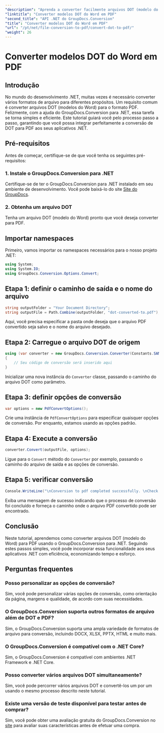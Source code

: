 ```yaml
---
"description": "Aprenda a converter facilmente arquivos DOT (modelo do Word) para PDF no .NET usando o GroupDocs.Conversion para uma integração perfeita em seus aplicativos."
"linktitle": "Converter modelos DOT do Word em PDF"
"second_title": "API .NET do GroupDocs.Conversion"
"title": "Converter modelos DOT do Word em PDF"
"url": "/pt/net/file-conversion-to-pdf/convert-dot-to-pdf/"
"weight": 26
---
```


# Converter modelos DOT do Word em PDF

## Introdução
No mundo do desenvolvimento .NET, muitas vezes é necessário converter vários formatos de arquivo para diferentes propósitos. Um requisito comum é converter arquivos DOT (modelos do Word) para o formato PDF. Felizmente, com a ajuda do GroupDocs.Conversion para .NET, essa tarefa se torna simples e eficiente. Este tutorial guiará você pelo processo passo a passo, garantindo que você possa integrar perfeitamente a conversão de DOT para PDF aos seus aplicativos .NET.
## Pré-requisitos
Antes de começar, certifique-se de que você tenha os seguintes pré-requisitos:
### 1. Instale o GroupDocs.Conversion para .NET
Certifique-se de ter o GroupDocs.Conversion para .NET instalado em seu ambiente de desenvolvimento. Você pode baixá-lo do site [Site do GroupDocs](https://releases.groupdocs.com/conversion/net/).
### 2. Obtenha um arquivo DOT
Tenha um arquivo DOT (modelo do Word) pronto que você deseja converter para PDF.

## Importar namespaces
Primeiro, vamos importar os namespaces necessários para o nosso projeto .NET:
```csharp
using System;
using System.IO;
using GroupDocs.Conversion.Options.Convert;
```
## Etapa 1: definir o caminho de saída e o nome do arquivo
```csharp
string outputFolder = "Your Document Directory";
string outputFile = Path.Combine(outputFolder, "dot-converted-to.pdf");
```
Aqui, você precisa especificar a pasta onde deseja que o arquivo PDF convertido seja salvo e o nome do arquivo desejado.
## Etapa 2: Carregue o arquivo DOT de origem
```csharp
using (var converter = new GroupDocs.Conversion.Converter(Constants.SAMPLE_DOT))
{
    // Seu código de conversão será inserido aqui
}
```
Inicializar uma nova instância do `Converter` classe, passando o caminho do arquivo DOT como parâmetro.
## Etapa 3: definir opções de conversão
```csharp
var options = new PdfConvertOptions();
```
Crie uma instância de `PdfConvertOptions` para especificar quaisquer opções de conversão. Por enquanto, estamos usando as opções padrão.
## Etapa 4: Execute a conversão
```csharp
converter.Convert(outputFile, options);
```
Ligue para o `Convert` método do `Converter` por exemplo, passando o caminho do arquivo de saída e as opções de conversão.
## Etapa 5: verificar conversão
```csharp
Console.WriteLine("\nConversion to pdf completed successfully. \nCheck output in {0}", outputFolder);
```
Exiba uma mensagem de sucesso indicando que o processo de conversão foi concluído e forneça o caminho onde o arquivo PDF convertido pode ser encontrado.

## Conclusão
Neste tutorial, aprendemos como converter arquivos DOT (modelo do Word) para PDF usando o GroupDocs.Conversion para .NET. Seguindo estes passos simples, você pode incorporar essa funcionalidade aos seus aplicativos .NET com eficiência, economizando tempo e esforço.
## Perguntas frequentes
### Posso personalizar as opções de conversão?
Sim, você pode personalizar várias opções de conversão, como orientação da página, margens e qualidade, de acordo com suas necessidades.
### O GroupDocs.Conversion suporta outros formatos de arquivo além de DOT e PDF?
Sim, o GroupDocs.Conversion suporta uma ampla variedade de formatos de arquivo para conversão, incluindo DOCX, XLSX, PPTX, HTML e muito mais.
### O GroupDocs.Conversion é compatível com o .NET Core?
Sim, o GroupDocs.Conversion é compatível com ambientes .NET Framework e .NET Core.
### Posso converter vários arquivos DOT simultaneamente?
Sim, você pode percorrer vários arquivos DOT e convertê-los um por um usando o mesmo processo descrito neste tutorial.
### Existe uma versão de teste disponível para testar antes de comprar?
Sim, você pode obter uma avaliação gratuita do GroupDocs.Conversion no [site](https://releases.groupdocs.com/) para avaliar suas características antes de efetuar uma compra.